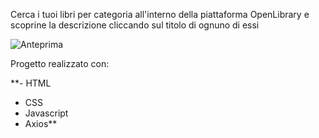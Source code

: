 Cerca i tuoi libri per categoria all'interno della piattaforma OpenLibrary e scoprine la descrizione cliccando sul titolo di ognuno di essi


![Anteprima](https://user-images.githubusercontent.com/124310746/234624260-91b45320-a75f-402c-ac40-9544d48a5498.png)

Progetto realizzato con:

**- HTML
- CSS
- Javascript
- Axios**


